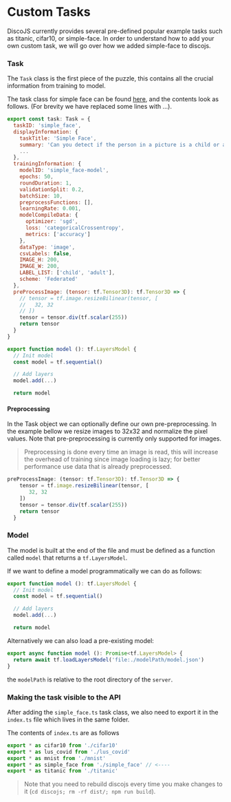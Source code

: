 # Custom Tasks

DiscoJS currently provides several pre-defined popular example tasks such as titanic, cifar10, or simple-face. In order
to understand how to add your own custom task, we will go over how we added simple-face to discojs.

### Task

The `Task` class is the first piece of the puzzle, this contains all the crucial information from training to model.

The task class for simple face can be found [here](../discojs/src/tasks/simple_face.ts),
and the contents look as follows. (For brevity we have replaced some lines with ...).

```js
export const task: Task = {
  taskID: 'simple_face',
  displayInformation: {
    taskTitle: 'Simple Face',
    summary: 'Can you detect if the person in a picture is a child or an adult?',
    ...
  },
  trainingInformation: {
    modelID: 'simple_face-model',
    epochs: 50,
    roundDuration: 1,
    validationSplit: 0.2,
    batchSize: 10,
    preprocessFunctions: [],
    learningRate: 0.001,
    modelCompileData: {
      optimizer: 'sgd',
      loss: 'categoricalCrossentropy',
      metrics: ['accuracy']
    },
    dataType: 'image',
    csvLabels: false,
    IMAGE_H: 200,
    IMAGE_W: 200,
    LABEL_LIST: ['child', 'adult'],
    scheme: 'Federated'
  },
  preProcessImage: (tensor: tf.Tensor3D): tf.Tensor3D => {
    // tensor = tf.image.resizeBilinear(tensor, [
    //   32, 32
    // ])
    tensor = tensor.div(tf.scalar(255))
    return tensor
  }
}

export function model (): tf.LayersModel {
  // Init model
  const model = tf.sequential()

  // Add layers
  model.add(...)

  return model
```

#### Preprocessing

In the Task object we can optionally define our own pre-preprocessing. In the example bellow we resize images to 32x32 and normalize the pixel values. Note that pre-preprocessing is currently only supported for images.
> Preprocessing is done every time an image is read, this will increase the overhead of training since image loading is lazy; for better performance use data that is already preprocessed.


```js
preProcessImage: (tensor: tf.Tensor3D): tf.Tensor3D => {
    tensor = tf.image.resizeBilinear(tensor, [
       32, 32
    ])
    tensor = tensor.div(tf.scalar(255))
    return tensor
  }

```

### Model

The model is built at the end of the file and must be defined as a function called `model` that returns a `tf.LayersModel`.

If we want to define a model programmatically we can do as follows:

```js
export function model (): tf.LayersModel {
  // Init model
  const model = tf.sequential()

  // Add layers
  model.add(...)

  return model

```

Alternatively we can also load a pre-existing model:

```js
export async function model (): Promise<tf.LayersModel> {
  return await tf.loadLayersModel('file:./modelPath/model.json')
}
```

the `modelPath` is relative to the root directory of the `server`.

### Making the task visible to the API

After adding the `simple_face.ts` task class, we also need to export it in the `index.ts` file which lives in the same folder.

The contents of `index.ts` are as follows

```js
export * as cifar10 from './cifar10'
export * as lus_covid from './lus_covid'
export * as mnist from './mnist'
export * as simple_face from './simple_face' // <---- 
export * as titanic from './titanic'
```

> Note that you need to rebuild discojs every time you make changes to it (`cd discojs; rm -rf dist/; npm run build`).
